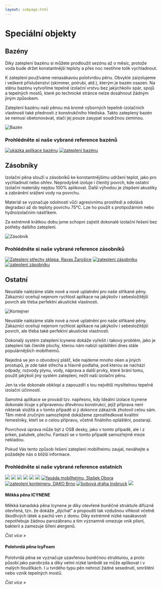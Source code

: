 ```yaml
---
layout: subpage.html
---
```


<!--<section class="no-border"><div>-->

# Speciální objekty

<!--</div></section>-->

<!--<section class="bg-green white no-under no-border"><div>
<div class="grid"><a class="col center" href="#bazeny">
<img src="/assets/original/bazeny-300x188.png">
<p class="h4 flexy">Bazény</p>
</a><a class="col center" href="#zasobniky">
<img src="/assets/original/zasobniky-300x188.png">
<p class="h4 flexy">Zásobníky</p>
</a><a class="col center" href="#ostatni">
<img src="/assets/original/sklepy-300x188.png">
<p class="h4 flexy">Ostatní</p>
</a></div>
</div></section>-->

<!--<section><div>-->

## Bazény

<!--<div class="grid"><div class="col">-->

Díky zateplení bazénu si můžete prodloužit sezónu až o měsíc, protože voda bude držet konstantnější teploty a přes noc nestihne tolik vychladnout.

K zateplení používáme nenasákavou polotvrdou pěnu. Obvykle zaizolujeme i veškeré příslušenství (skimmer, potrubí, atd.), kterým je bazén osazen. Na stěnu bazénu vytvoříme tepelně izolační vrstvu bez jakýchkoliv spár, spojů a tepelných mostů, které po technické stránce nelze dosáhnout žádným jiným způsobem.

Zateplení bazénu naší pěnou má kromě výborných tepelně-izolačních vlastností také přednosti z konstrukčního hlediska. Takto zateplený bazén se nemusí obetonovávat, stačí jej pouze zasypat soudržnou zeminou.

<!--</div><div class="minicol">-->

![Bazén](/assets/original/shutterstock_143036107-300x200.jpg "Bazén")

<!--</div></div>-->

### Prohlédněte si naše vybrané reference bazénů

<p class="center" gallery>

[![ukázka aplikace bazénu](/assets/original/1376576997-150x150.jpg)](/assets/original/1376576997.jpg "ukázka aplikace bazénu")
[![zateplení bazénu](/assets/original/1376577001-150x150.jpg)](/assets/original/1376577001.jpg "zateplení bazénu")

</p>

<!--</div></section>-->



<!--<section><div>-->

## Zásobníky

<!--<div class="grid"><div class="col">-->

Izolační pěna slouží u zásobníků ke konstantnějšímu udržení teplot, jako pro vychladnutí nebo ohřev. Neprodyšně izoluje i členitý povrch, kde ostatní izolační materiály nejdou 100% aplikovat. Další výhodou je zlepšení akustiky a zabránění srážení vody na povrchu.

Materiál se vyznačuje odolností vůči agresivnímu prostředí a odolává degradaci až do teploty povrchu 75°C. Lze ho použít s protipožárním nebo hydroizolačním nástřikem.

Za extrémně krátkou dobu jsme schopni zajistit dokonalé izolační řešení  bez potřeby dalšího zateplení.

<!--</div><div class="minicol">-->

![Zásobník](/assets/original/shutterstock_265668683-300x200.jpg "Zásobník")

<!--</div></div>-->

### Prohlédněte si naše vybrané reference zásobníků

<p class="center" gallery>

[![Zateplení střechy sklepa, Ravas Žarošice](/assets/original/1416471190-150x150.jpg)](/assets/original/1416471190.jpg "Zateplení střechy sklepa, Ravas Žarošice")
[![zateplení zásobníku](/assets/original/1376577013-150x150.jpg)](/assets/original/1376577013-1024x768.jpg "zateplení zásobníku")
[![zateplení zásobníku](/assets/original/1376577006-150x150.jpg)](/assets/original/1376577006-1024x768.jpg "zateplení zásobníku")

</p>

<!--</div></section>-->



<!--<section><div>-->

## Ostatní

<!--<div class="grid"><div class="col">-->

Neustále nalézáme stále nové a nové uplatnění pro naše stříkané pěny. Zákazníci oceňují nejenom rychlost aplikace na jakýkoliv i sebesložitější povrch ale třeba perfektní akustické vlastnosti.

<!--</div><div class="minicol">-->

![Kontejner](/assets/original/shutterstock_62445592-300x112.jpg "Kontejner")

<!--</div><div class="col">-->

Neustále nalézáme stále nové a nové uplatnění pro naše stříkané pěny. Zákazníci oceňují nejenom rychlost aplikace na jakýkoliv i sebesložitější povrch, ale třeba také perfektní akustické vlastnosti.

<!--</div></div>-->
<!--<div class="grid"><div class="col">-->

Dokonalý systém zateplení Icynene dokáže vyřešit i takový problém, jako je zateplení tak členité plochy, kterou nám nabízí opláštění dnes stále populárnějších mobilheimů.

Nejedná se jen o obvodový plášť, kde najdeme mnoho oken a jiných prostupů, je zde také střecha a hlavně podlaha, pod kterou se nachází odpady, rozvody plynu, vody, náprava a další prvky, které brání tomu, použít jakýkoli jiný systém zateplení, nežli naši izolační pěnu.

Jen ta vše dokonale obklopí a zapouzdří s tou největší myslitelnou tepelně izolační účinností.

<!--</div><div class="col">-->

Samotná aplikace se provádí tzv. napřesno, kdy Ideální izolace Icynene dokonale lícuje s připravenou dřevěnou konstrukcí, jejíž příprava není nikterak složitá a v tomto případě si ji dokonce zákazník zhotovil celou sám. Těm méně zručným samozřejmě dokážeme zprostředkovat kvalitní řemeslníky, kteří se o celou přípravu, včetně finálního opláštění, postarají.

Povrchová úprava může být z OSB desky, jako v tomto případě, ale i z prken, palubek, plechu. Fantazii se v tomto případě samozřejmě meze nekladou.

Pokud Vás tento způsob řešení zateplení mobilheimu zaujal, neváhejte a požádejte nás o bližší informace.

<!--</div></div>-->

### Prohlédněte si naše vybrané reference ostatních

<p class="center" gallery>

[![](/assets/original/0-150x150.jpg)](/assets/original/0-1024x768.jpg)
[![](/assets/original/2-150x150.jpg)](/assets/original/2-1024x765.jpg)
[![](/assets/original/5-150x150.jpg)](/assets/original/5-1024x765.jpg)
[![](/assets/original/7-150x150.jpg)](/assets/original/7-1024x765.jpg)
[![](/assets/original/9-150x150.jpg)](/assets/original/9-1024x765.jpg)
[![](/assets/original/13-150x150.jpg)](/assets/original/13-1024x765.jpg)
[![fasáda mobilheimu, Stašek Obora](/assets/original/IMG_3171-150x150.jpg)](/assets/original/IMG_3171.jpg "fasáda mobilheimu, Stašek Obora")
[![zateplení kontejneru, DAKO Brno](/assets/original/Dako-Brno-Prace-1-150x150.jpg)](/assets/original/Dako-Brno-Prace-1-1024x768.jpg "zateplení kontejneru, DAKO Brno")
[![bobová dráha Insbruck](/assets/original/IMG_4490-150x150.jpg)](/assets/original/IMG_4490-1024x768.jpg "bobová dráha Insbruck")
[![](/assets/original/12-150x150.jpg)](/assets/original/12-1024x765.jpg)

</p>

<!--</div></section>-->

<!--<section class="white bg-blue"><div>-->
<!--<div class="grid"><a href="/produkty.html#mekka-pena-icynene" class="col white no-under">-->

#### Měkká pěna ICYNENE

Měkká kanadská pěna Icynene je díky otevřené buněčné struktuře difúzně otevřená, tzn. že dokáže „dýchat“ a propouští tak vzdušnou vlhkost včetně škodlivých látek a pachů ven z domu. Díky extrémně nízké nasákavosti nepotřebuje žádnou parozábranu a tím významně omezuje vnik plísní, bakterií a zamezuje šíření alergenů.

*Číst více »*

<!--</a><a href="/produkty.html#polotvrda-pena-icyfoam-basic" class="col white no-under">-->

#### Polotvrdá pěna IcyFoam

Polotvrdá pěna se vyznačuje uzavřenou buněčnou strukturou, a proto působí jako parobrzda a díky velmi nízké lambdě se může aplikovat i v malých tloušťkách. I u tvrdého typu pěn nehrozí žádné sesednutí, smrštění nebo vznik tepelných mostů.

*Číst více »*

<!--</a></div>-->
<!--</div></section>-->
